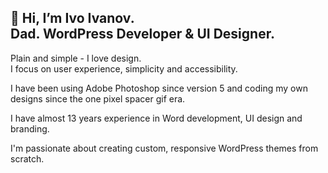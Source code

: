 <h2>👋 Hi, I’m Ivo Ivanov.<br>
Dad. WordPress Developer &amp; UI Designer.</h2>

<p>Plain and simple - I love design.<br>I focus on user experience, simplicity and accessibility.</p>
<p>I have been using Adobe Photoshop since version 5 and coding my own designs since the one pixel spacer gif era.</p>
<p>I have almost 13 years experience in Word development, UI design  and branding.</p>
<p>I'm passionate about creating custom, responsive WordPress themes from scratch.</p>

<!---
ivo-ivanov/ivo-ivanov is a ✨ special ✨ repository because its `README.md` (this file) appears on your GitHub profile.
You can click the Preview link to take a look at your changes.
--->
